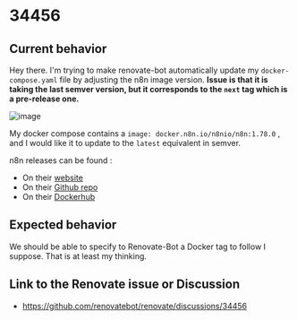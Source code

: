 # 34456

## Current behavior

Hey there. I'm trying to make renovate-bot automatically update my `docker-compose.yaml` file by adjusting the n8n image version. **Issue is that it is taking the last semver version, but it corresponds to the `next` tag which is a pre-release one.**

![image](https://github.com/user-attachments/assets/f1e263bd-f912-43a2-bc72-2f30ca48f6bc)

My docker compose contains a `image: docker.n8n.io/n8nio/n8n:1.78.0` , and I would like it to update to the `latest` equivalent in semver.

n8n releases can be found : 
- On their [website](https://docs.n8n.io/release-notes/)
- On their [Github repo](https://github.com/n8n-io/n8n/releases)
- On their [Dockerhub](https://hub.docker.com/r/n8nio/n8n/tags)

## Expected behavior

We should be able to specify to Renovate-Bot a Docker tag to follow I suppose. That is at least my thinking. 

## Link to the Renovate issue or Discussion

- https://github.com/renovatebot/renovate/discussions/34456

